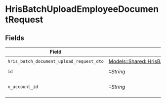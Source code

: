 # HrisBatchUploadEmployeeDocumentRequest


## Fields

| Field                                                                                                         | Type                                                                                                          | Required                                                                                                      | Description                                                                                                   |
| ------------------------------------------------------------------------------------------------------------- | ------------------------------------------------------------------------------------------------------------- | ------------------------------------------------------------------------------------------------------------- | ------------------------------------------------------------------------------------------------------------- |
| `hris_batch_document_upload_request_dto`                                                                      | [Models::Shared::HrisBatchDocumentUploadRequestDto](../../models/shared/hrisbatchdocumentuploadrequestdto.md) | :heavy_check_mark:                                                                                            | N/A                                                                                                           |
| `id`                                                                                                          | *::String*                                                                                                    | :heavy_check_mark:                                                                                            | N/A                                                                                                           |
| `x_account_id`                                                                                                | *::String*                                                                                                    | :heavy_check_mark:                                                                                            | The account identifier                                                                                        |